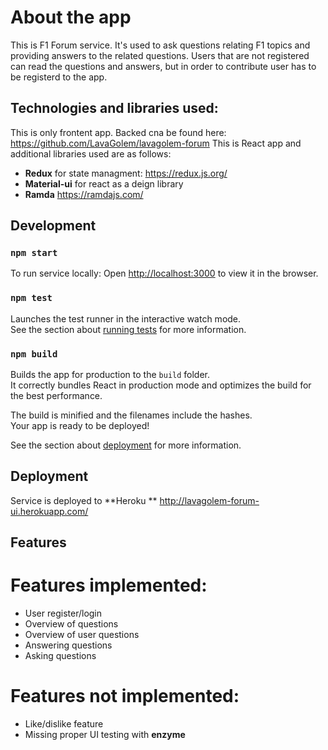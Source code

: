 # About the app
This is F1 Forum service. It's used to ask questions relating F1 topics and providing answers to the related questions.
Users that are not registered can read the questions and answers, but in order to contribute user has to be registerd to the app. 

## Technologies and libraries used: 
This is only frontent app. Backed cna be found here: https://github.com/LavaGolem/lavagolem-forum
This is React app and additional libraries used are as follows:
- **Redux** for state managment: https://redux.js.org/ 
- **Material-ui** for react as a deign library 
- **Ramda** https://ramdajs.com/

## Development 

### `npm start`
To run service locally: 
Open [http://localhost:3000](http://localhost:3000) to view it in the browser.

### `npm test`

Launches the test runner in the interactive watch mode.\
See the section about [running tests](https://facebook.github.io/create-react-app/docs/running-tests) for more information.

### `npm build`

Builds the app for production to the `build` folder.\
It correctly bundles React in production mode and optimizes the build for the best performance.

The build is minified and the filenames include the hashes.\
Your app is ready to be deployed!

See the section about [deployment](https://facebook.github.io/create-react-app/docs/deployment) for more information.

## Deployment

Service is deployed to **Heroku **
http://lavagolem-forum-ui.herokuapp.com/

## Features 
# Features implemented: 
- User register/login
- Overview of questions
- Overview of user questions
- Answering questions
- Asking questions

# Features not implemented: 
- Like/dislike feature
- Missing proper UI testing with **enzyme**
